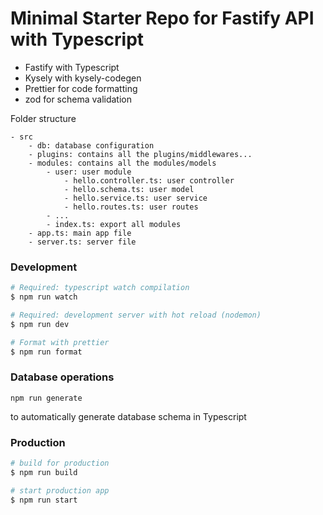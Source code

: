 # Minimal Starter Repo for Fastify API with Typescript

- Fastify with Typescript
- Kysely with kysely-codegen
- Prettier for code formatting
- zod for schema validation

Folder structure

```
- src
	- db: database configuration
	- plugins: contains all the plugins/middlewares...
	- modules: contains all the modules/models
		- user: user module
			- hello.controller.ts: user controller
			- hello.schema.ts: user model
			- hello.service.ts: user service
			- hello.routes.ts: user routes
		- ...
		- index.ts: export all modules
	- app.ts: main app file
	- server.ts: server file
```

### Development

```bash
# Required: typescript watch compilation
$ npm run watch

# Required: development server with hot reload (nodemon)
$ npm run dev

# Format with prettier
$ npm run format
```

### Database operations

```
npm run generate
```

to automatically generate database schema in Typescript

### Production

```bash
# build for production
$ npm run build

# start production app
$ npm run start
```
